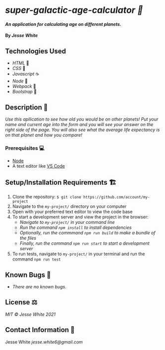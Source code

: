 # _super-galactic-age-calculator 🌌_
#### _An application for calculating age on different planets._
#### By _Jesse White_
## Technologies Used
* _HTML_ 📝
* _CSS_ 🎨
* _Javascript_ ☕
* _Node_ 🧭
* _Webpack_ 💾
* _Bootstrap_ 🥾
## Description 📜
_Use this apllication to see how old you would be on other planets! Put your name and current age into the form and you will see your answer on the right side of the page. You will also see what the average life expectancy is on that planet and how you compare!_
### Prerequisites 💻
* [Node](https://nodejs.org/en/)
* A text editor like [VS Code](https://code.visualstudio.com/)
## Setup/Installation Requirements 🏗
1. Clone the repository: `$ git clone https://github.com/account/my-project`
2. Navigate to the `my-project/` directory on your computer
3. Open with your preferred text editor to view the code base
4. To start a development server and view the project in the browser:
    * _Navigate to `my-project/` in your command line_
    * _Run the command `npm install` to install dependencies_
    * _Optionally, run the commmand `npm run build` to make a bundle of the files_
    * _Finally, run the command `npm run start` to start a development server_
5. To run tests, navigate to `my-project/` in your terminal and run the command `npm run test`
## Known Bugs 🐛
* _There are no known bugs._
## License ⚖
_MIT © Jesse White 2021_
## Contact Information 🤳
Jesse White _jesse.white6@gmail.com_